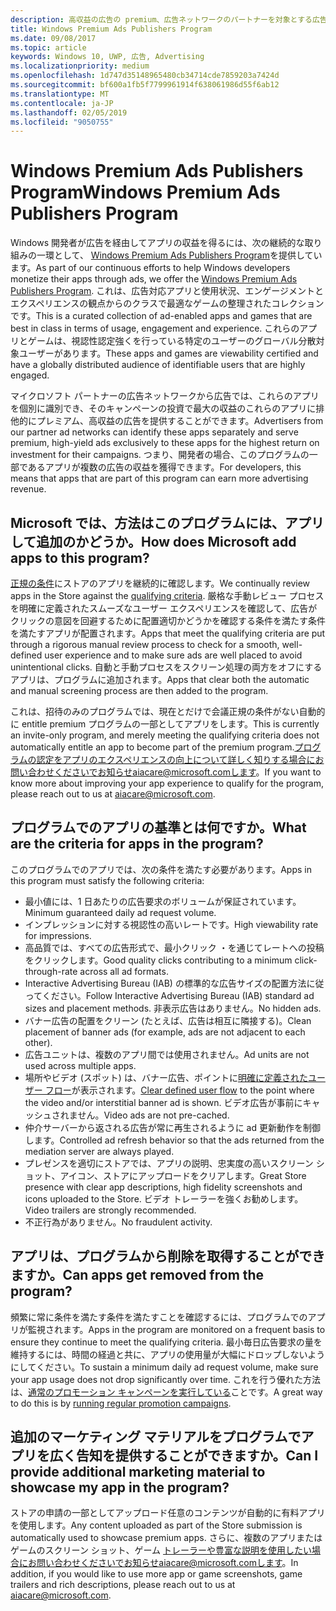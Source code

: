 ```yaml
---
description: 高収益の広告の premium、広告ネットワークのパートナーを対象とする広告対応アプリの整理されたコレクション premium 広告の発行元のプログラムで、Windows このプログラムでのアプリは、使用状況、エンゲージメントとエクスペリエンスの観点からクラスに最適です。
title: Windows Premium Ads Publishers Program
ms.date: 09/08/2017
ms.topic: article
keywords: Windows 10, UWP, 広告, Advertising
ms.localizationpriority: medium
ms.openlocfilehash: 1d747d35148965480cb34714cde7859203a7424d
ms.sourcegitcommit: bf600a1fb5f7799961914f638061986d55f6ab12
ms.translationtype: MT
ms.contentlocale: ja-JP
ms.lasthandoff: 02/05/2019
ms.locfileid: "9050755"
---
```

# <a name="windows-premium-ads-publishers-program"></a><span data-ttu-id="c4771-105">Windows Premium Ads Publishers Program</span><span class="sxs-lookup"><span data-stu-id="c4771-105">Windows Premium Ads Publishers Program</span></span>

<span data-ttu-id="c4771-106">Windows 開発者が広告を経由してアプリの収益を得るには、次の継続的な取り組みの一環として、 [Windows Premium Ads Publishers Program](https://www.windowspremiumapps.com)を提供しています。</span><span class="sxs-lookup"><span data-stu-id="c4771-106">As part of our continuous efforts to help Windows developers monetize their apps through ads, we offer the [Windows Premium Ads Publishers Program](https://www.windowspremiumapps.com).</span></span> <span data-ttu-id="c4771-107">これは、広告対応アプリと使用状況、エンゲージメントとエクスペリエンスの観点からのクラスで最適なゲームの整理されたコレクションです。</span><span class="sxs-lookup"><span data-stu-id="c4771-107">This is a curated collection of ad-enabled apps and games that are best in class in terms of usage, engagement and experience.</span></span> <span data-ttu-id="c4771-108">これらのアプリとゲームは、視認性認定強くを行っている特定のユーザーのグローバル分散対象ユーザーがあります。</span><span class="sxs-lookup"><span data-stu-id="c4771-108">These apps and games are viewability certified and have a globally distributed audience of identifiable users that are highly engaged.</span></span>

<span data-ttu-id="c4771-109">マイクロソフト パートナーの広告ネットワークから広告では、これらのアプリを個別に識別でき、そのキャンペーンの投資で最大の収益のこれらのアプリに排他的にプレミアム、高収益の広告を提供することができます。</span><span class="sxs-lookup"><span data-stu-id="c4771-109">Advertisers from our partner ad networks can identify these apps separately and serve premium, high-yield ads exclusively to these apps for the highest return on investment for their campaigns.</span></span> <span data-ttu-id="c4771-110">つまり、開発者の場合、このプログラムの一部であるアプリが複数の広告の収益を獲得できます。</span><span class="sxs-lookup"><span data-stu-id="c4771-110">For developers, this means that apps that are part of this program can earn more advertising revenue.</span></span>

## <a name="how-does-microsoft-add-apps-to-this-program"></a><span data-ttu-id="c4771-111">Microsoft では、方法はこのプログラムには、アプリして追加のかどうか。</span><span class="sxs-lookup"><span data-stu-id="c4771-111">How does Microsoft add apps to this program?</span></span> 

<span data-ttu-id="c4771-112">[正規の条件](#what-are-the-criteria-for-apps-in-the-program)にストアのアプリを継続的に確認します。</span><span class="sxs-lookup"><span data-stu-id="c4771-112">We continually review apps in the Store against the [qualifying criteria](#what-are-the-criteria-for-apps-in-the-program).</span></span> <span data-ttu-id="c4771-113">厳格な手動レビュー プロセスを明確に定義されたスムーズなユーザー エクスペリエンスを確認して、広告がクリックの意図を回避するために配置適切かどうかを確認する条件を満たす条件を満たすアプリが配置されます。</span><span class="sxs-lookup"><span data-stu-id="c4771-113">Apps that meet the qualifying criteria are put through a rigorous manual review process to check for a smooth, well-defined user experience and to make sure ads are well placed to avoid unintentional clicks.</span></span> <span data-ttu-id="c4771-114">自動と手動プロセスをスクリーン処理の両方をオフにするアプリは、プログラムに追加されます。</span><span class="sxs-lookup"><span data-stu-id="c4771-114">Apps that clear both the automatic and manual screening process are then added to the program.</span></span>

<span data-ttu-id="c4771-115">これは、招待のみのプログラムでは、現在とだけで会議正規の条件がない自動的に entitle premium プログラムの一部としてアプリをします。</span><span class="sxs-lookup"><span data-stu-id="c4771-115">This is currently an invite-only program, and merely meeting the qualifying criteria does not automatically entitle an app to become part of the premium program.</span></span><span data-ttu-id="c4771-116">プログラムの認定をアプリのエクスペリエンスの向上について詳しく知りする場合にお問い合わせくださいでお知らせaiacare@microsoft.comします。</span><span class="sxs-lookup"><span data-stu-id="c4771-116">If you want to know more about improving your app experience to qualify for the program, please reach out to us at aiacare@microsoft.com.</span></span>

## <a name="what-are-the-criteria-for-apps-in-the-program"></a><span data-ttu-id="c4771-117">プログラムでのアプリの基準とは何ですか。</span><span class="sxs-lookup"><span data-stu-id="c4771-117">What are the criteria for apps in the program?</span></span>

<span data-ttu-id="c4771-118">このプログラムでのアプリでは、次の条件を満たす必要があります。</span><span class="sxs-lookup"><span data-stu-id="c4771-118">Apps in this program must satisfy the following criteria:</span></span>

* <span data-ttu-id="c4771-119">最小値には、1 日あたりの広告要求のボリュームが保証されています。</span><span class="sxs-lookup"><span data-stu-id="c4771-119">Minimum guaranteed daily ad request volume.</span></span> 
* <span data-ttu-id="c4771-120">インプレッションに対する視認性の高いレートです。</span><span class="sxs-lookup"><span data-stu-id="c4771-120">High viewability rate for impressions.</span></span> 
* <span data-ttu-id="c4771-121">高品質では、すべての広告形式で、最小クリック ・を通じてレートへの投稿をクリックします。</span><span class="sxs-lookup"><span data-stu-id="c4771-121">Good quality clicks contributing to a minimum click-through-rate across all ad formats.</span></span> 
* <span data-ttu-id="c4771-122">Interactive Advertising Bureau (IAB) の標準的な広告サイズの配置方法に従ってください。</span><span class="sxs-lookup"><span data-stu-id="c4771-122">Follow Interactive Advertising Bureau (IAB) standard ad sizes and placement methods.</span></span> <span data-ttu-id="c4771-123">非表示広告はありません。</span><span class="sxs-lookup"><span data-stu-id="c4771-123">No hidden ads.</span></span>
* <span data-ttu-id="c4771-124">バナー広告の配置をクリーン (たとえば、広告は相互に隣接する)。</span><span class="sxs-lookup"><span data-stu-id="c4771-124">Clean placement of banner ads (for example, ads are not adjacent to each other).</span></span>
* <span data-ttu-id="c4771-125">広告ユニットは、複数のアプリ間では使用されません。</span><span class="sxs-lookup"><span data-stu-id="c4771-125">Ad units are not used across multiple apps.</span></span>
* <span data-ttu-id="c4771-126">場所やビデオ (スポット) は、バナー広告、ポイントに[明確に定義されたユーザー フロー](https://blogs.windows.com/buildingapps/2017/08/31/best-practices-using-video-ads-windows-apps/)が表示されます。</span><span class="sxs-lookup"><span data-stu-id="c4771-126">[Clear defined user flow](https://blogs.windows.com/buildingapps/2017/08/31/best-practices-using-video-ads-windows-apps/) to the point where the video and/or interstitial banner ad is shown.</span></span> <span data-ttu-id="c4771-127">ビデオ広告が事前にキャッシュされません。</span><span class="sxs-lookup"><span data-stu-id="c4771-127">Video ads are not pre-cached.</span></span> 
* <span data-ttu-id="c4771-128">仲介サーバーから返される広告が常に再生されるように ad 更新動作を制御します。</span><span class="sxs-lookup"><span data-stu-id="c4771-128">Controlled ad refresh behavior so that the ads returned from the mediation server are always played.</span></span>
* <span data-ttu-id="c4771-129">プレゼンスを適切にストアでは、アプリの説明、忠実度の高いスクリーン ショット、アイコン、ストアにアップロードをクリアします。</span><span class="sxs-lookup"><span data-stu-id="c4771-129">Great Store presence with clear app descriptions, high fidelity screenshots and icons uploaded to the Store.</span></span> <span data-ttu-id="c4771-130">ビデオ トレーラーを強くお勧めします。</span><span class="sxs-lookup"><span data-stu-id="c4771-130">Video trailers are strongly recommended.</span></span>
* <span data-ttu-id="c4771-131">不正行為がありません。</span><span class="sxs-lookup"><span data-stu-id="c4771-131">No fraudulent activity.</span></span>

## <a name="can-apps-get-removed-from-the-program"></a><span data-ttu-id="c4771-132">アプリは、プログラムから削除を取得することができますか。</span><span class="sxs-lookup"><span data-stu-id="c4771-132">Can apps get removed from the program?</span></span>

<span data-ttu-id="c4771-133">頻繁に常に条件を満たす条件を満たすことを確認するには、プログラムでのアプリが監視されます。</span><span class="sxs-lookup"><span data-stu-id="c4771-133">Apps in the program are monitored on a frequent basis to ensure they continue to meet the qualifying criteria.</span></span> <span data-ttu-id="c4771-134">最小毎日広告要求の量を維持するには、時間の経過と共に、アプリの使用量が大幅にドロップしないようにしてください。</span><span class="sxs-lookup"><span data-stu-id="c4771-134">To sustain a minimum daily ad request volume, make sure your app usage does not drop significantly over time.</span></span> <span data-ttu-id="c4771-135">これを行う優れた方法は、[通常のプロモーション キャンペーンを実行している](https://developer.microsoft.com/en-us/store/promote-your-apps)ことです。</span><span class="sxs-lookup"><span data-stu-id="c4771-135">A great way to do this is by [running regular promotion campaigns](https://developer.microsoft.com/en-us/store/promote-your-apps).</span></span>

## <a name="can-i-provide-additional-marketing-material-to-showcase-my-app-in-the-program"></a><span data-ttu-id="c4771-136">追加のマーケティング マテリアルをプログラムでアプリを広く告知を提供することができますか。</span><span class="sxs-lookup"><span data-stu-id="c4771-136">Can I provide additional marketing material to showcase my app in the program?</span></span> 

<span data-ttu-id="c4771-137">ストアの申請の一部としてアップロード任意のコンテンツが自動的に有料アプリを使用します。</span><span class="sxs-lookup"><span data-stu-id="c4771-137">Any content uploaded as part of the Store submission is automatically used to showcase premium apps.</span></span> <span data-ttu-id="c4771-138">さらに、複数のアプリまたはゲームのスクリーン ショット、ゲーム トレーラーや豊富な説明を使用したい場合にお問い合わせくださいでお知らせaiacare@microsoft.comします。</span><span class="sxs-lookup"><span data-stu-id="c4771-138">In addition, if you would like to use more app or game screenshots, game trailers and rich descriptions, please reach out to us at aiacare@microsoft.com.</span></span>
